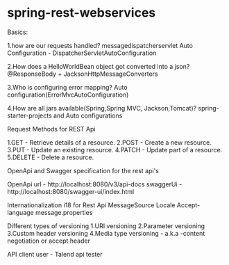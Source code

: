 # spring-rest-webservices

Basics:
 
1.how are our requests handled?
messagedispatcherservlet
Auto Configuration - DispatcherServletAutoConfiguration

2.How does a HelloWorldBean object got converted into a json?
@ResponseBody + JacksonHttpMessageConverters

3.Who is configuring error mapping?
Auto configuration(ErrorMvcAutoConfiguration)

4.How are all jars available(Spring,Spring MVC, Jackson,Tomcat)?
spring-starter-projects and Auto configurations

Request Methods for REST Api

1.GET - Retrieve details of a resource.
2.POST - Create a new resource.
3.PUT - Update an existing resource.
4.PATCH - Update part of a resource.
5.DELETE - Delete a resource.

OpenApi and Swagger specification for the rest api's

OpenApi url - http://localhost:8080/v3/api-docs
swaggerUi - http://localhost:8080/swagger-ui/index.html

Internationalization i18 for Rest Api
MessageSource
Locale
Accept-language
message.properties

Different types of versioning
1.URI versioning
2.Parameter versioning
3.Custom header versioning
4.Media type versioning - a.k.a -content negotiation or accept header

API client user - Talend api tester
